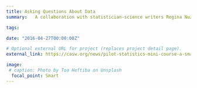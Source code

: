 ```yaml
---
title: Asking Questions About Data
summary:   A collaboration with statistician-science writers Regina Nuzzo and Kristin Sainani and funding from the Kavli Foundation enabled the Council for the Advancement of Science Writing to pilot-test a video mini-course, “Asking Questions About Data,” in the fall of 2022. Presenting case studies in a lively podcast-style debate format reinforced with problem sets that students could complete at their own pace, the two instructors showed journalists how to spot spin, fraud, and sloppy work and explain the strengths and weaknesses of new scientific results. 

tags:

date: "2016-04-27T00:00:00Z"

# Optional external URL for project (replaces project detail page).
external_link: https://casw.org/news/pilot-statistics-mini-course-a-smash-hit/

image:
 # caption: Photo by Toa Heftiba on Unsplash
  focal_point: Smart
---
```

